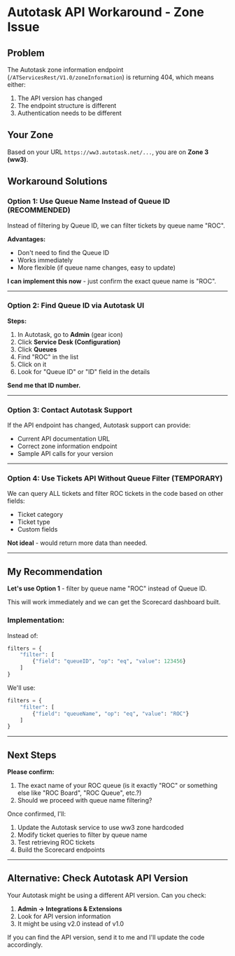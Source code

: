 # Autotask API Workaround - Zone Issue

## Problem

The Autotask zone information endpoint (`/ATServicesRest/V1.0/zoneInformation`) is returning 404, which means either:
1. The API version has changed
2. The endpoint structure is different
3. Authentication needs to be different

## Your Zone

Based on your URL `https://ww3.autotask.net/...`, you are on **Zone 3 (ww3)**.

## Workaround Solutions

### Option 1: Use Queue Name Instead of Queue ID (RECOMMENDED)

Instead of filtering by Queue ID, we can filter tickets by queue name "ROC".

**Advantages:**
- Don't need to find the Queue ID
- Works immediately
- More flexible (if queue name changes, easy to update)

**I can implement this now** - just confirm the exact queue name is "ROC".

---

### Option 2: Find Queue ID via Autotask UI

**Steps:**
1. In Autotask, go to **Admin** (gear icon)
2. Click **Service Desk (Configuration)**
3. Click **Queues**
4. Find "ROC" in the list
5. Click on it
6. Look for "Queue ID" or "ID" field in the details

**Send me that ID number.**

---

### Option 3: Contact Autotask Support

If the API endpoint has changed, Autotask support can provide:
- Current API documentation URL
- Correct zone information endpoint
- Sample API calls for your version

---

### Option 4: Use Tickets API Without Queue Filter (TEMPORARY)

We can query ALL tickets and filter ROC tickets in the code based on other fields:
- Ticket category
- Ticket type
- Custom fields

**Not ideal** - would return more data than needed.

---

## My Recommendation

**Let's use Option 1** - filter by queue name "ROC" instead of Queue ID.

This will work immediately and we can get the Scorecard dashboard built.

### Implementation:

Instead of:
```python
filters = {
    "filter": [
        {"field": "queueID", "op": "eq", "value": 123456}
    ]
}
```

We'll use:
```python
filters = {
    "filter": [
        {"field": "queueName", "op": "eq", "value": "ROC"}
    ]
}
```

---

## Next Steps

**Please confirm:**
1. The exact name of your ROC queue (is it exactly "ROC" or something else like "ROC Board", "ROC Queue", etc.?)
2. Should we proceed with queue name filtering?

Once confirmed, I'll:
1. Update the Autotask service to use ww3 zone hardcoded
2. Modify ticket queries to filter by queue name
3. Test retrieving ROC tickets
4. Build the Scorecard endpoints

---

## Alternative: Check Autotask API Version

Your Autotask might be using a different API version. Can you check:
1. **Admin → Integrations & Extensions**
2. Look for API version information
3. It might be using v2.0 instead of v1.0

If you can find the API version, send it to me and I'll update the code accordingly.
